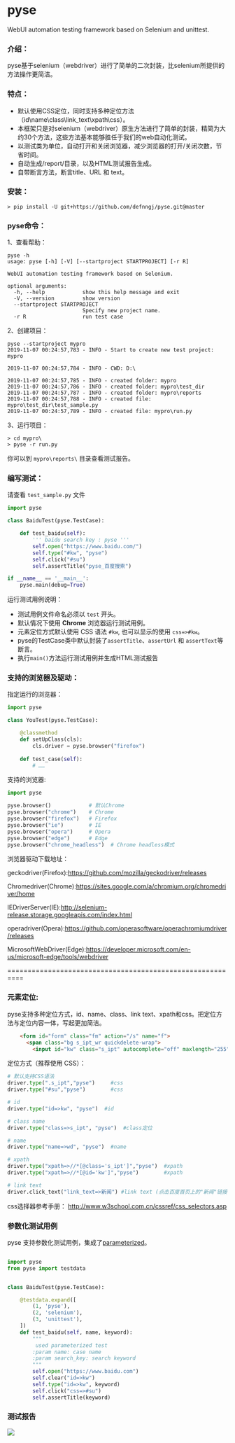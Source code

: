 # pyse
WebUI automation testing framework based on Selenium and unittest.

### 介绍：
  pyse基于selenium（webdriver）进行了简单的二次封装，比selenium所提供的方法操作更简洁。

### 特点：
* 默认使用CSS定位，同时支持多种定位方法（id\name\class\link_text\xpath\css）。
* 本框架只是对selenium（webdriver）原生方法进行了简单的封装，精简为大约30个方法，这些方法基本能够胜任于我们的web自动化测试。
* 以测试类为单位，自动打开和关闭浏览器，减少浏览器的打开/关闭次数，节省时间。
* 自动生成/report/目录，以及HTML测试报告生成。
* 自带断言方法，断言title、URL 和 text。

### 安装：

```
> pip install -U git+https://github.com/defnngj/pyse.git@master
```

### pyse命令：

1、查看帮助：

```shell
pyse -h
usage: pyse [-h] [-V] [--startproject STARTPROJECT] [-r R]

WebUI automation testing framework based on Selenium.

optional arguments:
  -h, --help            show this help message and exit
  -V, --version         show version
  --startproject STARTPROJECT
                        Specify new project name.
  -r R                  run test case
```

2、创建项目：

```shell
pyse --startproject mypro
2019-11-07 00:24:57,783 - INFO - Start to create new test project: mypro

2019-11-07 00:24:57,784 - INFO - CWD: D:\

2019-11-07 00:24:57,785 - INFO - created folder: mypro
2019-11-07 00:24:57,786 - INFO - created folder: mypro\test_dir
2019-11-07 00:24:57,787 - INFO - created folder: mypro\reports
2019-11-07 00:24:57,788 - INFO - created file: mypro\test_dir\test_sample.py
2019-11-07 00:24:57,789 - INFO - created file: mypro\run.py
```

3、运行项目：

```shell
> cd mypro\
> pyse -r run.py
```
你可以到 `mypro\reports\` 目录查看测试报告。

### 编写测试：

请查看 `test_sample.py` 文件

```python
import pyse

class BaiduTest(pyse.TestCase):

    def test_baidu(self):
        ''' baidu search key : pyse '''
        self.open("https://www.baidu.com/")
        self.type("#kw", "pyse")
        self.click("#su")
        self.assertTitle("pyse_百度搜索")

if __name__ == '__main__':
    pyse.main(debug=True)
```

运行测试用例说明：
* 测试用例文件命名必须以 `test` 开头。
* 默认情况下使用 __Chrome__ 浏览器运行测试用例。
* 元素定位方式默认使用 CSS 语法 `#kw`, 也可以显示的使用 `css=>#kw`。
* pyse的TestCase类中默认封装了`assertTitle`、`assertUrl` 和 `assertText`等断言。
* 执行`main()`方法运行测试用例并生成HTML测试报告


### 支持的浏览器及驱动：

指定运行的浏览器：

```python
import pyse

class YouTest(pyse.TestCase):

    @classmethod
    def setUpClass(cls):
        cls.driver = pyse.browser("firefox")
    
    def test_case(self):
        # ……

```

支持的浏览器:

```python
import pyse

pyse.browser()            # 默认Chrome
pyse.browser("chrome")    # Chrome
pyse.browser("firefox")   # Firefox
pyse.browser("ie")        # IE
pyse.browser("opera")     # Opera
pyse.browser("edge")      # Edge
pyse.browser("chrome_headless")  # Chrome headless模式
```

浏览器驱动下载地址：

geckodriver(Firefox):https://github.com/mozilla/geckodriver/releases

Chromedriver(Chrome):https://sites.google.com/a/chromium.org/chromedriver/home

IEDriverServer(IE):http://selenium-release.storage.googleapis.com/index.html

operadriver(Opera):https://github.com/operasoftware/operachromiumdriver/releases

MicrosoftWebDriver(Edge):https://developer.microsoft.com/en-us/microsoft-edge/tools/webdriver

==========================================================

### 元素定位:

pyse支持多种定位方式，id、name、class、link text、xpath和css。把定位方法与定位内容一体，写起更加简洁。
```html
    <form id="form" class="fm" action="/s" name="f">
      <span class="bg s_ipt_wr quickdelete-wrap">
        <input id="kw" class="s_ipt" autocomplete="off" maxlength="255" value="" name="wd">
```

定位方式（推荐使用 CSS）：

```python
# 默认支持CSS语法
driver.type(".s_ipt","pyse")     #css
driver.type("#su","pyse")        #css

# id
driver.type("id=>kw", "pyse")  #id

# class name
driver.type("class=>s_ipt", "pyse")  #class定位

# name
driver.type("name=>wd", "pyse")  #name

# xpath
driver.type("xpath=>//*[@class='s_ipt']","pyse")  #xpath
driver.type("xpath=>//*[@id='kw']","pyse")        #xpath

# link text
driver.click_text("link_text=>新闻") #link text (点击百度首页上的"新闻"链接)

```

css选择器参考手册：
http://www.w3school.com.cn/cssref/css_selectors.asp

### 参数化测试用例
pyse 支持参数化测试用例，集成了[parameterized](https://github.com/wolever/parameterized)。

```python

import pyse
from pyse import testdata


class BaiduTest(pyse.TestCase):

    @testdata.expand([
        (1, 'pyse'),
        (2, 'selenium'),
        (3, 'unittest'),
    ])
    def test_baidu(self, name, keyword):
        """
         used parameterized test
        :param name: case name
        :param search_key: search keyword
        """
        self.open("https://www.baidu.com")
        self.clear("id=>kw")
        self.type("id=>kw", keyword)
        self.click("css=>#su")
        self.assertTitle(keyword)

```

### 测试报告

![](./test_report.png)
